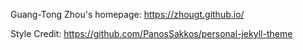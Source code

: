 Guang-Tong Zhou's homepage: https://zhougt.github.io/

Style Credit: https://github.com/PanosSakkos/personal-jekyll-theme
